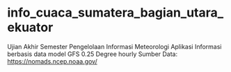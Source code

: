 # info_cuaca_sumatera_bagian_utara_ekuator
Ujian Akhir Semester Pengelolaan Informasi Meteorologi
Aplikasi Informasi berbasis data model GFS 0.25 Degree hourly
Sumber Data: https://nomads.ncep.noaa.gov/
